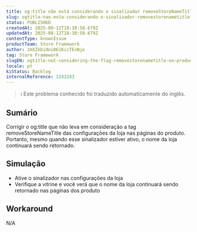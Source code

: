 ```yaml
---
title: og:title não está considerando o sinalizador removeStoreNameTitle nas páginas de produtos
slug: ogtitle-nao-esta-considerando-o-sinalizador-removestorenametitle-nas-paginas-de-produtos
status: PUBLISHED
createdAt: 2025-08-12T18:38:58.679Z
updatedAt: 2025-08-12T18:38:58.679Z
contentType: knownIssue
productTeam: Store Framework
author: 2mXZkbi0oi061KicTExNjo
tag: Store Framework
slugEN: ogtitle-not-considering-the-flag-removestorenametitle-on-product-pages
locale: pt
kiStatus: Backlog
internalReference: 1242243
---
```


>ℹ️ Este problema conhecido foi traduzido automaticamente do inglês.

## Sumário


Corrigir o og:title que não leva em consideração a tag removeStoreNameTitle das configurações da loja nas páginas do produto. Portanto, mesmo quando esse sinalizador estiver ativo, o nome da loja continuará sendo retornado.
## Simulação



- Ative o sinalizador nas configurações da loja
- Verifique a vitrine e você verá que o nome da loja continuará sendo retornado nas páginas dos produto
## Workaround


N/A



